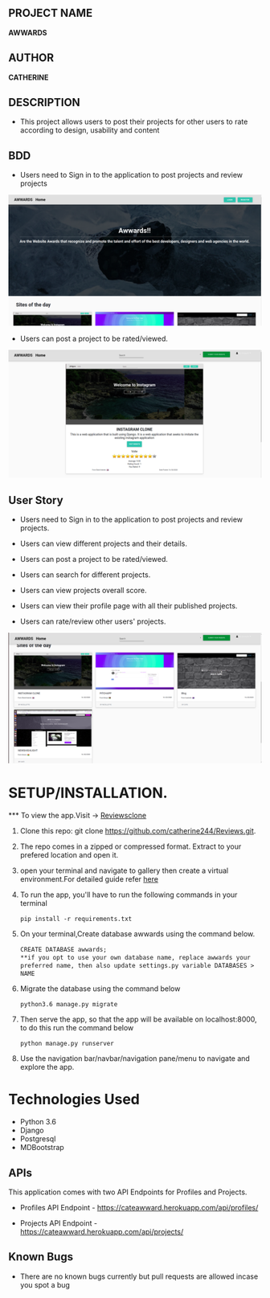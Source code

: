 ## PROJECT NAME 
**AWWARDS**


## AUTHOR 
**CATHERINE**

## DESCRIPTION
- This project allows users to post their projects for other users to rate according to design, usability and content 



## BDD 
- Users need to Sign in to the application to post projects and review projects

![alt text](Login.png)




- Users can post a project to be rated/viewed.

![alt text](rate.png)


## User Story

- Users need to Sign in to the application to post projects and review projects.

- Users can view different projects and their details. 

- Users can post a project to be rated/viewed.

- Users can search for different projects.

-  Users can view projects overall score. 

-  Users can view their profile page with all their published projects. 

-  Users can rate/review other users' projects.

![alt text](projects.png)



# **SETUP/INSTALLATION.**

*** To view the app.Visit -> [Reviewsclone](https://github.com/catherine244/Reviews)

1. Clone this repo: git clone https://github.com/catherine244/Reviews.git.
2. The repo comes in a zipped or compressed format. Extract to your prefered location and open it.
3. open your terminal and navigate to gallery then create a virtual environment.For detailed guide refer  [here](https://packaging.python.org/guides/installing-using-pip-and-virtualenv/)
3. To run the app, you'll have to run the following commands in your terminal
    
    
       pip install -r requirements.txt
4. On your terminal,Create database awwards using the command below.


       CREATE DATABASE awwards; 
       **if you opt to use your own database name, replace awwards your preferred name, then also update settings.py variable DATABASES > NAME

5. Migrate the database using the command below


       python3.6 manage.py migrate
6. Then serve the app, so that the app will be available on localhost:8000, to do this run the command below


       python manage.py runserver
7. Use the navigation bar/navbar/navigation pane/menu to navigate and explore the app.


# Technologies Used

* Python 3.6
* Django
* Postgresql
* MDBootstrap

## APIs 
This application comes with two API Endpoints for Profiles and Projects.

- Profiles API Endpoint - https://cateawward.herokuapp.com/api/profiles/ 

- Projects API Endpoint - https://cateawward.herokuapp.com/api/projects/



## Known Bugs  
* There are no known bugs currently but pull requests are allowed incase you spot a bug  
  